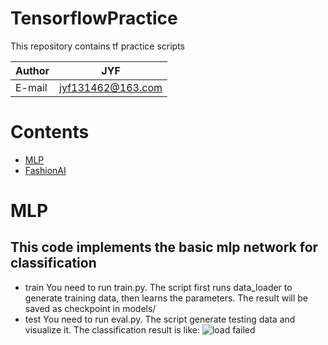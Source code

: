 TensorflowPractice
====
  This repository contains tf practice scripts

|Author|JYF|
|---|---|
|E-mail|jyf131462@163.com|

# Contents
* [MLP](#MLP)
* [FashionAI](#FashionAI)

# MLP
This code implements the basic mlp network for classification
----
* train
  You need to run train.py. The script first runs data_loader to generate training data, then learns 
  the parameters. The result will be saved as checkpoint in models/
* test
  You need to run eval.py. The script generate testing data and visualize it. The classification result is like:
  ![load failed](https://github.com/yfji/TensorflowPractice/MLP/mlp.png "classification result")
